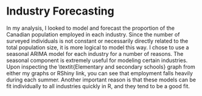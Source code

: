 # Industry Forecasting

In my analysis, I looked to model and forecast the proportion of the Canadian population employed in each industry. Since the number of surveyed individuals is not constant or necessarily directly related to the total population size, it is more logical to model this way. I chose to use a seasonal ARIMA model for each industry for a number of reasons. The seasonal component is extremely useful for modeling certain industries. Upon inspecting the \textit{Elementary and secondary schools} graph from either my graphs or RShiny link, you can see that employment falls heavily during each summer. Another important reason is that these models can be fit individually to all industries quickly in R, and they tend to be a good fit.
